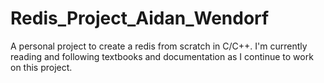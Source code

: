 # Redis_Project_Aidan_Wendorf
A personal project to create a redis from scratch in C/C++. I'm currently reading and following textbooks and documentation as I continue to work on this project.
